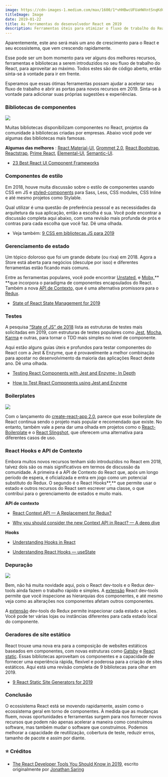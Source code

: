 ```yaml
---
image: https://cdn-images-1.medium.com/max/1600/1*vHHBwcUFUaHWXntSnqKdCA.png
titleImage: Image
date: 2019-01-22
title: As ferramentas do desenvolvedor React em 2019
description: Ferramentas úteis para otimizar o fluxo de trabalho do React em 2019
---
```


Aparentemente, este ano será mais um ano de crescimento para o React e seu ecossistema, que vem crescendo rapidamente.

Esse pode ser um bom momento para ver alguns dos melhores recursos, ferramentas e bibliotecas a serem introduzidos no seu fluxo de trabalho do React, para aproveitar ao máximo. Todos estes são de código aberto, então sinta-se à vontade para ir em frente.

Esperamos que essas ótimas ferramentas possam ajudar a acelerar seu fluxo de trabalho e abrir as portas para novos recursos em 2019. Sinta-se à vontade para adicionar suas próprias sugestões e experiências.

### Bibliotecas de componentes

![](https://cdn-images-1.medium.com/max/800/1*wZMjYVLM5VZPoBhD6518Vw.jpeg)

Muitas bibliotecas disponibilizam componentes no React, projetos da comunidade à bibliotecas criadas por empresas. Abaixo você pode ver algumas das bibliotecas mais famosas.

**Algumas das melhores** : [React Material-UI](https://github.com/mui-org/material-ui), [Grommet 2.0](https://github.com/grommet/grommet), [React Bootstrap](https://github.com/react-bootstrap/react-bootstrap), [Reactstrap](https://github.com/reactstrap/reactstrap), [Prime React](https://github.com/primefaces/primereact), [Elemental-UI](https://github.com/elementalui/elemental), [Semantic-UI](https://github.com/Semantic-Org/Semantic-UI-React).

* [23 Best React UI Component Frameworks](https://hackernoon.com/23-best-react-ui-component-libraries-and-frameworks-250a81b2ac42)

### Componentes de estilo

Em 2018, houve muita discussão sobre o estilo de componentes usando CSS em JS e [styled-components](https://github.com/styled-components/styled-components) para Sass, Less, CSS modules, CSS Inline e até mesmo projetos como Stylable.

Qual utilizar é uma questão de preferência pessoal e as necessidades da arquitetura da sua aplicação, então a escolha é sua. Você pode encontrar a discussão completa aqui abaixo, com uma revisão mais profunda de prós e contras para cada escolha que você faz. Dê uma olhada.

* Veja também: [9 CSS em bibliotecas JS para 2019](https://blog.bitsrc.io/9-css-in-js-libraries-you-should-know-in-2018-25afb4025b9b)

### Gerenciamento de estado

Um tópico doloroso que foi um grande debate (ou rixa) em 2018. Agora a Store está aberta para negócios (desculpe por isso) e diferentes ferramentas estão ficando mais comuns. 

Entre as ferramentas populares, você pode encontrar [Unstated](https://github.com/jamiebuilds/unstated), e [Mobx,](https://github.com/mobxjs/mobx)** **que incorpora o paradigma de componentes encapsulados do React. Também a nova [API de Contexto,](https://blog.bitsrc.io/react-context-api-a-replacement-for-redux-6e20790492b3) que é uma alternativa promissora para o [Redux](https://redux.js.org/).

* [State of React State Management for 2019](https://blog.bitsrc.io/state-of-react-state-management-in-2019-779647206bbc)

### Testes

A pesquisa [“State of JS” de 2018](https://blog.bitsrc.io/top-javascript-testing-frameworks-in-demand-for-2019-90c76e7777e9) lista as estruturas de testes mais solicitadas em 2019, com estruturas de testes populares como [Jest](https://jestjs.io/), [Mocha](https://mochajs.org/), [Karma](https://karma-runner.github.io/2.0/index.html) e outras, para tornar o TDD mais simples no nível de componente.

Aqui estão alguns guias úteis e profundos para testar componentes do React com a Jest & Enzyme, que é provavelmente a melhor combinação para apostar no desenvolvimento da maioria das aplicações React deste ano. Dê uma olhada.

* [Testing React Components with Jest and Enzyme- In Depth](https://blog.bitsrc.io/how-to-test-react-components-with-jest-and-enzyme-in-depth-145fcd06b90)

* [How to Test React Components using Jest and Enzyme](https://blog.bitsrc.io/how-to-test-react-components-using-jest-and-enzyme-fab851a43875)

### Boilerplates

![](https://cdn-images-1.medium.com/max/800/1*rqyYOhFVVrMDJ-4p5rk3LA.gif)

Com o lançamento do [create-react-app 2.0](https://blog.bitsrc.io/introducing-create-react-app-version-2-0-6667aee5db17), parece que esse boilerplate de React continua sendo o projeto mais popular e
recomendado que existe. No entanto, também vale a pena dar uma olhada em projetos como o [React-Boilerplate](https://github.com/react-boilerplate/react-boilerplate) e o [React Slingshot,](https://github.com/coryhouse/react-slingshot) que oferecem uma alternativa para diferentes casos de uso.

### React Hooks e API de Contexto

Embora muitos novos recursos tenham sido introduzidos no React em 2018, talvez dois são os mais significativos em termos de discussão da comunidade. A primeira é a API de Contexto do React que, após um longo período de espera, é oficializada e entra em jogo como um potencial substituto do Redux. O segundo é o React Hooks**,** que permite usar o estado e outros recursos do React sem escrever uma classe, o que contribui para o gerenciamento de estados e muito mais.

**API de contexto**

* [React Context API — A Replacement for Redux?](https://blog.bitsrc.io/react-context-api-a-replacement-for-redux-6e20790492b3)

* [Why you should consider the new Context API in React? — A deep dive](https://blog.bitsrc.io/why-you-should-consider-the-new-context-api-in-react-a-deep-dive-d588b66c57b5)

**Hooks**

* [Understanding Hooks in React](https://blog.bitsrc.io/understanding-hooks-in-react-a-deep-dive-d5d5dc88ecd9)

* [Understanding React Hooks — useState](https://blog.bitsrc.io/understanding-react-hooks-usestate-6627120614ab)

### Depuração

![](https://cdn-images-1.medium.com/max/800/1*kBdE2EsYc0zftvj4iUb7sQ.gif)

Bem, não há muita novidade aqui, pois o React dev-tools e o Redux dev-tools ainda fazem o trabalho rápido e simples. A [extensão](https://chrome.google.com/webstore/detail/react-developer-tools/fmkadmapgofadopljbjfkapdkoienihi?hl=en) React dev-tools permite que você inspecione as hierarquias dos componentes, e até mesmo veja como as alterações nos componentes afetam outros componentes.

A [extensão](https://github.com/zalmoxisus/redux-devtools-extension) dev-tools do Redux permite inspecionar cada estado e ações. Você pode ter várias lojas ou instâncias diferentes para cada estado local do componente.

### Geradores de site estático

React trouxe uma nova era para a composição de websites estáticos baseados em componentes, com novas estruturas como [Gatsby](https://www.gatsbyjs.org/) e [React static](https://github.com/nozzle/react-static). Essas bibliotecas aproveitam os componentes e a capacidade de fornecer uma experiência rápida, flexível e poderosa para a criação de sites estáticos. Aqui está uma revisão completa de 9 bibliotecas para olhar em 2019.

* [9 React Static Site Generators for 2019](https://blog.bitsrc.io/9-react-static-site-generators-for-2019-f54a66e519d2)

### Conclusão

O ecossistema React está se movendo rapidamente, assim como o ecossistema geral em torno de componentes. À medida que as mudanças fluem, novas oportunidades e ferramentas surgem para nos fornecer novos recursos que podem não apenas acelerar a maneira como construímos software, mas também mudar o software que construímos. Podemos melhorar a capacidade de reutilização, cobertura de teste, reduzir erros, tamanho de pacote e assim por diante.

### ⭐️ Créditos

* [The React Developer Tools You Should Know in 2019](https://hackernoon.com/the-react-developer-tools-you-should-know-in-2019-e681dc4f4332), escrito originalmente por [Jonathan Saring](https://hackernoon.com/@JonathanSaring)

